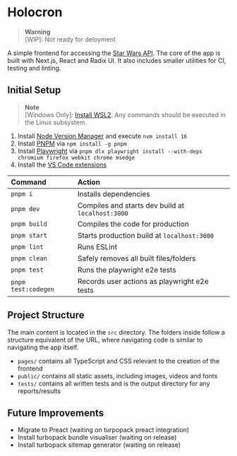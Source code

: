 # Holocron

> **Warning** <br> [WIP]: Not ready for deloyment

A simple frontend for accessing the [Star Wars API](https://swapi.dev/). The core of the app is built with Next.js, React and Radix UI. It also includes smaller utilities for CI, testing and linting.

## Initial Setup

> **Note** <br> [Windows Only]: [Install WSL2](https://learn.microsoft.com/en-gb/windows/wsl/install-manual). Any commands should be executed in the Linux subsystem.

1. Install [Node Version Manager](https://github.com/nvm-sh/nvm#installing-and-updating) and execute `nvm install 16`
2. Install [PNPM](https://pnpm.io/installation) via `npm install -g pnpm`
3. Install [Playwright](https://playwright.dev/docs/intro) via `pnpm dlx playwright install --with-deps chromium firefox webkit chrome msedge`
4. Install the [VS Code extensions](.vscode/extensions.json)

| Command             | Action                                            |
| :------------------ | :------------------------------------------------ |
| `pnpm i`            | Installs dependencies                             |
| `pnpm dev`          | Compiles and starts dev build at `localhost:3000` |
| `pnpm build`        | Compiles the code for production                  |
| `pnpm start`        | Starts production build at `localhost:3000`       |
| `pnpm lint`         | Runs ESLint                                       |
| `pnpm clean`        | Safely removes all built files/folders            |
| `pnpm test`         | Runs the playwright e2e tests                     |
| `pnpm test:codegen` | Records user actions as playwright e2e tests      |

## Project Structure

The main content is located in the `src` directory. The folders inside follow a structure equivalent of the URL, where navigating code is similar to navigating the app itself.

- `pages/` contains all TypeScript and CSS relevant to the creation of the frontend
- `public/` contains all static assets, including images, videos and fonts
- `tests/` contains all written tests and is the output directory for any reports/results

## Future Improvements

- Migrate to Preact (waiting on turpopack preact integration)
- Install turbopack bundle visualiser (waiting on release)
- Install turbopack sitemap generator (waiting on release)
